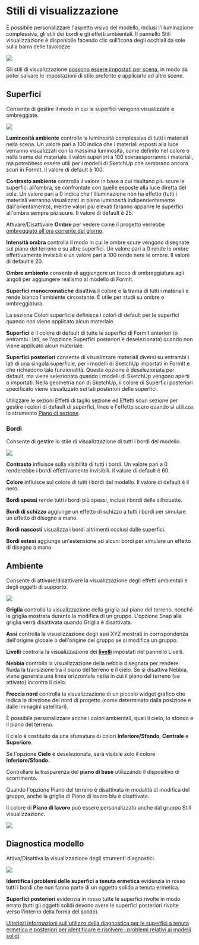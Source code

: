 # Stili di visualizzazione

È possibile personalizzare l'aspetto visivo del modello, inclusi l'illuminazione complessiva, gli stili dei bordi e gli effetti ambientali. Il pannello Stili visualizzazione è disponibile facendo clic sull'icona degli occhiali da sole sulla barra delle tavolozze:

![](../.gitbook/assets/20200307-visual-styles-icon.png)

Gli stili di visualizzazione [possono essere impostati per scena](https://windows.help.formit.autodesk.com/building-the-farnsworth-house/visual-settings), in modo da poter salvare le impostazioni di stile preferite e applicarle ad altre scene.

## Superfici

Consente di gestire il modo in cui le superfici vengono visualizzate e ombreggiate.

![](<../.gitbook/assets/visual\_styles (1).png>)

**Luminosità ambiente** controlla la luminosità complessiva di tutti i materiali nella scena. Un valore pari a 100 indica che i materiali esposti alla luce verranno visualizzati con la massima luminosità, come definito nel colore o nella trame del materiale. I valori superiori a 100 sovraesporranno i materiali, ma potrebbero essere utili per i modelli di SketchUp che sembrano ancora scuri in FormIt. Il valore di default è 100.

**Contrasto ambiente** controlla il valore in base a cui risultano più scure le superfici all'ombra, se confrontate con quelle esposte alla luce diretta del sole. Un valore pari a 0 indica che l'illuminazione non ha effetto (tutti i materiali verranno visualizzati in piena luminosità indipendentemente dall'orientamento), mentre valori più elevati faranno apparire le superfici all'ombra sempre più scure. Il valore di default è 25.

Attivare/Disattivare **Ombre** per vedere come il progetto verrebbe [ombreggiato all'ora corrente del giorno](https://windows.help.formit.autodesk.com/v/italian/tool-library/shadows).

**Intensità ombra** controlla il modo in cui le ombre scure vengono disegnate sul piano del terreno e su altre superfici. Un valore pari a 0 rende le ombre effettivamente invisibili e un valore pari a 100 rende nere le ombre. Il valore di default è 20.

**Ombre ambiente** consente di aggiungere un tocco di ombreggiatura agli angoli per aggiungere realismo al modello di FormIt.

**Superfici monocromatiche** disattiva il colore e la trama di tutti i materiali e rende bianco l'ambiente circostante. È utile per studi su ombre o ombreggiatura.

La sezione Colori superficie definisce i colori di default per le superfici quando non viene applicato alcun materiale.

**Superfici** è il colore di default di tutte le superfici di FormIt anteriori (o entrambi i lati, se l'opzione Superfici posteriori è deselezionata) quando non viene applicato alcun materiale.

**Superfici posteriori** consente di visualizzare materiali diversi su entrambi i lati di una singola superficie, per i modelli di SketchUp importati in FormIt e che richiedono tale funzionalità. Questa opzione è deselezionata per default, ma viene selezionata quando i modelli di SketchUp vengono aperti o importati. Nella geometria non di SketchUp, il colore di Superfici posteriori specificato viene visualizzato sui lati posteriori delle superfici.

Utilizzare le sezioni Effetti di taglio sezione ed Effetti scuri sezione per gestire i colori di default di superfici, linee e l'effetto scuro quando si utilizza lo strumento [Piano di sezione](section-planes.md).

### Bordi

Consente di gestire lo stile di visualizzazione di tutti i bordi del modello.

![](../.gitbook/assets/edges.png)

**Contrasto** influisce sulla visibilità di tutti i bordi. Un valore pari a 0 renderebbe i bordi effettivamente invisibili. Il valore di default è 60.

**Colore** influisce sul colore di tutti i bordi del modello. Il valore di default è il nero.

**Bordi spessi** rende tutti i bordi più spessi, inclusi i bordi delle silhouette.

**Bordi di schizzo** aggiunge un effetto di schizzo a tutti i bordi per simulare un effetto di disegno a mano.

**Bordi nascosti** visualizza i bordi altrimenti occlusi dalle superfici.

**Bordi estesi** aggiunge un'estensione ad alcuni bordi per simulare un effetto di disegno a mano.

## Ambiente

Consente di attivare/disattivare la visualizzazione degli effetti ambientali e degli oggetti di supporto.

![](../.gitbook/assets/visual-styles1.PNG)

**Griglia** controlla la visualizzazione della griglia sul piano del terreno, nonché la griglia mostrata durante la modifica di un gruppo. L'opzione Snap alla griglia verrà disattivata quando Griglia è disattivata.

**Assi** controlla la visualizzazione degli assi XYZ mostrati in corrispondenza dell'origine globale o dell'origine del gruppo se si modifica un gruppo.

**Livelli** controlla la visualizzazione dei [**livelli**](levels-and-area.md) impostati nel pannello Livelli.

**Nebbia** controlla la visualizzazione della nebbia disegnata per rendere fluida la transizione tra il piano del terreno e il cielo. Se si disattiva Nebbia, viene generata una linea orizzontale netta in cui il piano del terreno (se attivato) incontra il cielo.

**Freccia nord** controlla la visualizzazione di un piccolo widget grafico che indica la direzione del nord di progetto (come determinato dalla posizione e dalle immagini satellitari).

È possibile personalizzare anche i colori ambientali, quali il cielo, lo sfondo e il piano del terreno.

Il cielo è costituito da una sfumatura di colori **Inferiore/Sfondo**, **Centrale** e **Superiore**.

Se l'opzione **Cielo** è deselezionata, sarà visibile solo il colore **Inferiore/Sfondo**.

Controllare la trasparenza del **piano di base** utilizzando il dispositivo di scorrimento.

Quando l'opzione Piano del terreno è disattivata in modalità di modifica del gruppo, anche la griglia di Piano di lavoro blu è disattivata.

Il colore di **Piano di lavoro** può essere personalizzato anche dal gruppo Stili visualizzazione.

![](<../.gitbook/assets/Visual styles - ground plane transparency.png>)

## Diagnostica modello

Attiva/Disattiva la visualizzazione degli strumenti diagnostici.

![](../.gitbook/assets/diagnostics.png)

**Identifica i problemi delle superfici a tenuta ermetica** evidenzia in rosso tutti i bordi che non fanno parte di un oggetto solido a tenuta ermetica.

**Superfici posteriori** evidenzia in rosso tutte le superfici rivolte in modo errato (tutti gli oggetti solidi devono avere le superfici posteriori rivolte verso l'interno della forma del solido).

[Ulteriori informazioni sull'utilizzo della diagnostica per le superfici a tenuta ermetica e posteriori per identificare e risolvere i problemi relativi ai modelli solidi](https://formit.autodesk.com/blog/post/repairing-solid-models).
